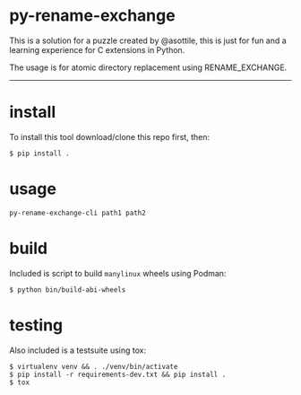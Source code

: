 # py-rename-exchange

This is a solution for a puzzle created by @asottile, this is just for fun and a learning experience for C
extensions in Python.

The usage is for atomic directory replacement using RENAME_EXCHANGE.

---

# install

To install this tool download/clone this repo first, then:

```console
$ pip install .
```

# usage

```console
py-rename-exchange-cli path1 path2
```

# build

Included is script to build `manylinux` wheels using Podman:

```console
$ python bin/build-abi-wheels
```

# testing

Also included is a testsuite using tox:

```console
$ virtualenv venv && . ./venv/bin/activate
$ pip install -r requirements-dev.txt && pip install .
$ tox
```
